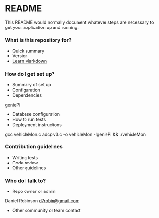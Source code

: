 # README #

This README would normally document whatever steps are necessary to get your application up and running.

### What is this repository for? ###

* Quick summary
* Version
* [Learn Markdown](https://bitbucket.org/tutorials/markdowndemo)

### How do I get set up? ###

* Summary of set up
* Configuration
* Dependencies

geniePi

* Database configuration
* How to run tests
* Deployment instructions

gcc vehicleMon.c adcpiv3.c -o vehicleMon -lgeniePi && ./vehicleMon

### Contribution guidelines ###

* Writing tests
* Code review
* Other guidelines

### Who do I talk to? ###

* Repo owner or admin

Daniel Robinson
d7robin@gmail.com

* Other community or team contact